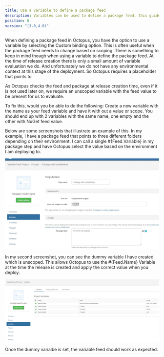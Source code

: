 ```yaml
---
title: Use a variable to define a package feed
description: Variables can be used to define a package feed, this guide will show you how.
position: 0
version: "[3.0,4.0)"
---
```


When defining a package feed in Octopus, you have the option to use a variable by selecting the Custom binding option. This is often useful when the package feed needs to change based on scoping. There is something to keep in mind though when using a variable to define the package feed. At the time of release creation there is only a small amount of variable evaluation we do. And unfortunately we do not have any environmental context at this stage of the deployment. So Octopus requires a placeholder that points to

As Octopus checks the feed and package at release creation time, even if it is not used later on, we require an unscoped variable with the feed value to be present for us to evaluate.

To fix this, would you be able to do the following:
Create a new variable with the name as your feed variable and have it with out a value or scope. You should end up with 2 variables with the same name, one empty and the other with NuGet feed value.

Below are some screenshots that illustrate an example of this. In my example, I have a package feed that points to three different folders depending on their environment. I can call a single #{Feed.Variable} in my package step and have Octopus select the value based on the environment I am deploying to. 

![Defining the feed value as a variable on the package step](process.JPG)

In my second screenshot, you can see the dummy variable I have created which is unscoped. This allows Octopus to use the #{Feed.Name} Variable at the time the release is created and apply the correct value when you deploy.

![Defining an unscoped dummy variable in the project variables with out a scope](variables.JPG)

Once the dummy varialbe is set, the variable feed should work as expected.
